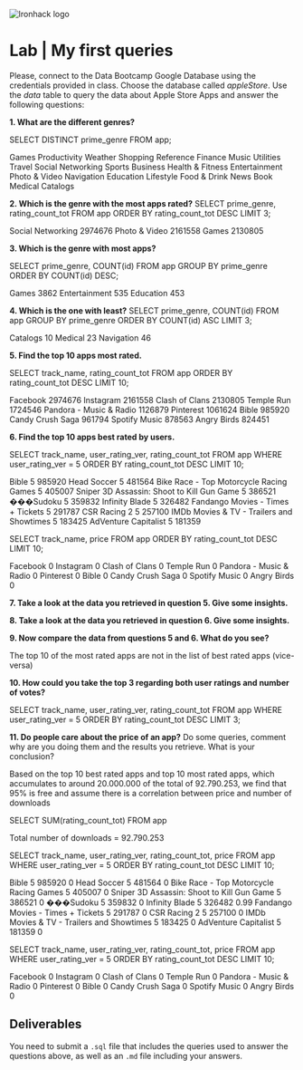![Ironhack logo](https://i.imgur.com/1QgrNNw.png)

# Lab | My first queries

Please, connect to the Data Bootcamp Google Database using the credentials provided in class. Choose the database called *appleStore*. Use the *data* table to query the data about Apple Store Apps and answer the following questions: 

**1. What are the different genres?**

SELECT DISTINCT prime_genre
FROM app;

Games
Productivity
Weather
Shopping
Reference
Finance
Music
Utilities
Travel
Social Networking
Sports
Business
Health & Fitness
Entertainment
Photo & Video
Navigation
Education
Lifestyle
Food & Drink
News
Book
Medical
Catalogs

**2. Which is the genre with the most apps rated?**
SELECT prime_genre, rating_count_tot
FROM app
ORDER BY rating_count_tot DESC
LIMIT 3;

Social Networking	2974676
Photo & Video	2161558
Games	2130805

**3. Which is the genre with most apps?**

SELECT prime_genre, COUNT(id)
FROM app
GROUP BY prime_genre
ORDER BY COUNT(id) DESC;

Games	3862
Entertainment	535
Education	453

**4. Which is the one with least?**
SELECT prime_genre, COUNT(id)
FROM app
GROUP BY prime_genre
ORDER BY COUNT(id) ASC
LIMIT 3;

Catalogs	10
Medical	23
Navigation	46

**5. Find the top 10 apps most rated.**

SELECT track_name, rating_count_tot
FROM app
ORDER BY rating_count_tot DESC
LIMIT 10;

Facebook	2974676
Instagram	2161558
Clash of Clans	2130805
Temple Run	1724546
Pandora - Music & Radio	1126879
Pinterest	1061624
Bible	985920
Candy Crush Saga	961794
Spotify Music	878563
Angry Birds	824451

**6. Find the top 10 apps best rated by users.**

SELECT track_name, user_rating_ver, rating_count_tot
FROM app
WHERE user_rating_ver = 5
ORDER BY rating_count_tot DESC
LIMIT 10;

Bible	5	985920
Head Soccer	5	481564
Bike Race - Top Motorcycle Racing Games	5	405007
Sniper 3D Assassin: Shoot to Kill Gun Game	5	386521
���Sudoku	5	359832
Infinity Blade	5	326482
Fandango Movies - Times + Tickets	5	291787
CSR Racing 2	5	257100
IMDb Movies & TV - Trailers and Showtimes	5	183425
AdVenture Capitalist	5	181359

SELECT track_name, price
FROM app
ORDER BY rating_count_tot DESC
LIMIT 10;

Facebook	0
Instagram	0
Clash of Clans	0
Temple Run	0
Pandora - Music & Radio	0
Pinterest	0
Bible	0
Candy Crush Saga	0
Spotify Music	0
Angry Birds	0


**7. Take a look at the data you retrieved in question 5. Give some insights.**

**8. Take a look at the data you retrieved in question 6. Give some insights.**

**9. Now compare the data from questions 5 and 6. What do you see?**

The top 10 of the most rated apps are not in the list of best rated apps (vice-versa)

**10. How could you take the top 3 regarding both user ratings and number of votes?**

SELECT track_name, user_rating_ver, rating_count_tot
FROM app
WHERE user_rating_ver = 5
ORDER BY rating_count_tot DESC
LIMIT 3;

**11. Do people care about the price of an app?** Do some queries, comment why are you doing them and the results you retrieve. What is your conclusion?

Based on the top 10 best rated apps and top 10 most rated apps, which accumulates to around 20.000.000 of the total of 92.790.253, we find that 95% is free and assume there is a correlation between price and number of downloads

SELECT SUM(rating_count_tot)
FROM app

Total number of downloads = 92.790.253

SELECT track_name, user_rating_ver, rating_count_tot, price
FROM app
WHERE user_rating_ver = 5
ORDER BY rating_count_tot DESC
LIMIT 10;

Bible	5	985920	0
Head Soccer	5	481564	0
Bike Race - Top Motorcycle Racing Games	5	405007	0
Sniper 3D Assassin: Shoot to Kill Gun Game	5	386521	0
���Sudoku	5	359832	0
Infinity Blade	5	326482	0.99
Fandango Movies - Times + Tickets	5	291787	0
CSR Racing 2	5	257100	0
IMDb Movies & TV - Trailers and Showtimes	5	183425	0
AdVenture Capitalist	5	181359	0

SELECT track_name, user_rating_ver, rating_count_tot, price
FROM app
WHERE user_rating_ver = 5
ORDER BY rating_count_tot DESC
LIMIT 10;

Facebook	0
Instagram	0
Clash of Clans	0
Temple Run	0
Pandora - Music & Radio	0
Pinterest	0
Bible	0
Candy Crush Saga	0
Spotify Music	0
Angry Birds	0

## Deliverables 
You need to submit a `.sql` file that includes the queries used to answer the questions above, as well as an `.md` file including your answers. 
